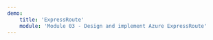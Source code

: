 ```yaml
---
demo:
    title: 'ExpressRoute'
    module: 'Module 03 - Design and implement Azure ExpressRoute'
---
```

